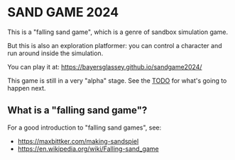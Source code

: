 # SAND GAME 2024

This is a "falling sand game", which is a genre of sandbox simulation game.

But this is also an exploration platformer: you can control a character and
run around inside the simulation.

You can play it at: https://bayersglassey.github.io/sandgame2024/

This game is still in a very "alpha" stage.
See the [TODO](./TODO) for what's going to happen next.

## What is a "falling sand game"?

For a good introduction to "falling sand games", see:
* https://maxbittker.com/making-sandspiel
* https://en.wikipedia.org/wiki/Falling-sand_game

